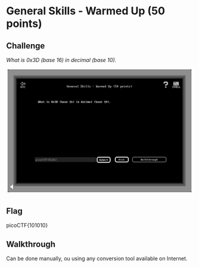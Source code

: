 
# General Skills - Warmed Up (50 points)

## Challenge

*What is 0x3D (base 16) in decimal (base 10).*

![Challenge](../images/general_skills_warmed_up_challenge.png)

## Flag

picoCTF{101010}

## Walkthrough

Can be done manually, ou using any conversion tool available on Internet.
